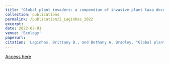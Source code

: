 ```yaml
---
title: "Global plant invaders: a compendium of invasive plant taxa documented by the peer‐reviewed literature"
collection: publications
permalink: /publication/2_Laginhas_2022
excerpt: 
date: 2022-02-01
venue: 'Ecology'
paperurl: 
citation: 'Laginhas, Brittany B., and Bethany A. Bradley. "Global plant invaders: a compendium of invasive plant taxa documented by the peer‐reviewed literature." (2022): e03569.'
---
```

[Access here](https://esajournals.onlinelibrary.wiley.com/doi/full/10.1002/ecy.3569)